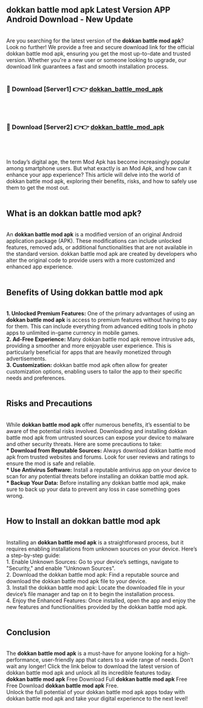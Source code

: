 ## dokkan battle mod apk Latest Version APP Android Download - New Update
<br>
Are you searching for the latest version of the <strong>dokkan battle mod apk</strong>? Look no further! We provide a free and secure download link for the official dokkan battle mod apk, ensuring you get the most up-to-date and trusted version. Whether you're a new user or someone looking to upgrade, our download link guarantees a fast and smooth installation process.
<br>
<br>
<h3>🔴 Download [Server1] 👉👉 <a href="https://modyolo.store/dokkan+battle+mod+apk">dokkan_battle_mod_apk</a></h3><br>
<br>
<h3>🔴 Download [Server2] 👉👉 <a href="https://modyolo.store/dokkan+battle+mod+apk">dokkan_battle_mod_apk</a></h3><br>
<br>
<br>
In today’s digital age, the term Mod Apk has become increasingly popular among smartphone users. But what exactly is an Mod Apk, and how can it enhance your app experience? This article will delve into the world of dokkan battle mod apk, exploring their benefits, risks, and how to safely use them to get the most out.
<br>
<br>
<h2>What is an dokkan battle mod apk?</h2>
<br>
An <strong>dokkan battle mod apk</strong> is a modified version of an original Android application package (APK). These modifications can include unlocked features, removed ads, or additional functionalities that are not available in the standard version. dokkan battle mod apk are created by developers who alter the original code to provide users with a more customized and enhanced app experience.
<br>
<br>
<h2>Benefits of Using dokkan battle mod apk</h2>
<br>
<strong> 1. Unlocked Premium Features:</strong> One of the primary advantages of using an <strong>dokkan battle mod apk</strong> is access to premium features without having to pay for them. This can include everything from advanced editing tools in photo apps to unlimited in-game currency in mobile games.
<br>
<strong> 2. Ad-Free Experience:</strong> Many dokkan battle mod apk remove intrusive ads, providing a smoother and more enjoyable user experience. This is particularly beneficial for apps that are heavily monetized through advertisements.
<br>
<strong> 3. Customization:</strong> dokkan battle mod apk often allow for greater customization options, enabling users to tailor the app to their specific needs and preferences.
<br>
<br>
<h2>Risks and Precautions</h2>
<br>
While <strong>dokkan battle mod apk</strong> offer numerous benefits, it’s essential to be aware of the potential risks involved. Downloading and installing dokkan battle mod apk from untrusted sources can expose your device to malware and other security threats. Here are some precautions to take:
<br>
<strong> * Download from Reputable Sources:</strong> Always download dokkan battle mod apk from trusted websites and forums. Look for user reviews and ratings to ensure the mod is safe and reliable.
<br>
<strong> * Use Antivirus Software:</strong> Install a reputable antivirus app on your device to scan for any potential threats before installing an dokkan battle mod apk.
<br>
<strong> * Backup Your Data:</strong> Before installing any dokkan battle mod apk, make sure to back up your data to prevent any loss in case something goes wrong.
<br>
<br>
<h2>How to Install an dokkan battle mod apk</h2>
<br>
Installing an <strong>dokkan battle mod apk</strong> is a straightforward process, but it requires enabling installations from unknown sources on your device. Here’s a step-by-step guide:
<br>
 1. Enable Unknown Sources: Go to your device’s settings, navigate to "Security," and enable "Unknown Sources".
<br>
 2. Download the dokkan battle mod apk: Find a reputable source and download the dokkan battle mod apk file to your device.
<br>
 3. Install the dokkan battle mod apk: Locate the downloaded file in your device’s file manager and tap on it to begin the installation process.
<br>
 4. Enjoy the Enhanced Features: Once installed, open the app and enjoy the new features and functionalities provided by the dokkan battle mod apk.
<br>
<br>
<h2><strong>Conclusion</strong></h2>
<br>
The <strong>dokkan battle mod apk</strong> is a must-have for anyone looking for a high-performance, user-friendly app that caters to a wide range of needs. Don’t wait any longer! Click the link below to download the latest version of dokkan battle mod apk and unlock all its incredible features today.
<br>
<strong>dokkan battle mod apk</strong> Free Download Full <strong>dokkan battle mod apk</strong> Free Free Download <strong>dokkan battle mod apk</strong> Free.
<br>
Unlock the full potential of your dokkan battle mod apk apps today with dokkan battle mod apk and take your digital experience to the next level!